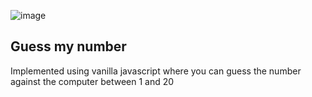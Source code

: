 ![image](https://github.com/fernandesmike/guess-my-number/assets/56340295/f7ac893c-d00e-4e76-95f6-e10b302995fe)

## Guess my number

Implemented using vanilla javascript where you can guess the number against the computer between 1 and 20

